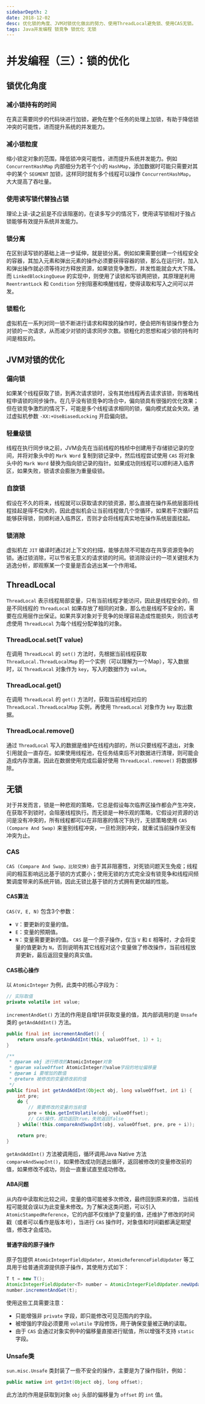 ```yaml
---
sidebarDepth: 2
date: 2018-12-02
desc: 优化锁的角度、JVM对锁优化做出的努力、使用ThreadLocal避免锁、使用CAS无锁。
tags: Java并发编程 锁竞争 锁优化 无锁
---
```

# 并发编程（三）：锁的优化
## 锁优化角度
### 减小锁持有的时间
在真正需要同步的代码块进行加锁，避免在整个任务的处理上加锁，有助于降低锁冲突的可能性，进而提升系统的并发能力。
### 减小锁粒度
缩小锁定对象的范围，降低锁冲突可能性，进而提升系统并发能力。例如 `ConcurrentHashMap` 内部细分为若干个小的 `HashMap`，添加数据时可能只需要对其中的某个 `SEGMENT` 加锁，这样同时就有多个线程可以操作 `ConcurrentHashMap`，大大提高了吞吐量。
### 使用读写锁代替独占锁
理论上读-读之前是不应该阻塞的，在读多写少的情况下，使用读写锁相对于独占锁能够有效提升系统并发能力。
### 锁分离
在区别读写锁的基础上进一步延伸，就是锁分离。例如如果需要创建一个线程安全的容器，其加入元素和弹出元素的操作必须要获得容器的锁，那么在运行时，加入和弹出操作就必须等待对方释放资源，如果锁竞争激烈，并发性能就会大大下降。而 `LinkedBlockingQueue` 的实现中，则使用了读锁和写锁两把锁，其原理是利用 `ReentrantLock` 和 `Condition` 分别阻塞和唤醒线程，使得读取和写入之间可以并发。
### 锁粗化
虚拟机在一系列对同一锁不断进行请求和释放的操作时，便会把所有锁操作整合为对锁的一次请求，从而减少对锁的请求同步次数。锁粗化的思想和减少锁的持有时间是相反的。

## JVM对锁的优化
### 偏向锁
如果某个线程获取了锁，到再次请求锁时，没有其他线程再去请求该锁，则省略线程申请锁的同步操作。在几乎没有锁竞争的场合中，偏向锁具有很强的优化效果；但在锁竞争激烈的情况下，可能是多个线程请求相同的锁，偏向模式就会失效。通过虚拟机参数 `-XX:+UseBiasedLocking` 开启偏向锁。
### 轻量级锁
线程在执行同步块之前，JVM会先在当前线程的栈桢中创建用于存储锁记录的空间，并将对象头中的 `Mark Word` 复制到锁记录中，然后线程尝试使用 `CAS` 将对象头中的 `Mark Word` 替换为指向锁记录的指针。如果成功则线程可以顺利进入临界区，如果失败，锁请求会膨胀为重量级锁。
### 自旋锁
假设在不久的将来，线程就可以获取请求的锁资源，那么直接在操作系统层面将线程挂起是得不偿失的，因此虚拟机会让当前线程做几个空循环，如果若干次循环后能够获得锁，则顺利进入临界区，否则才会将线程真实地在操作系统层面挂起。
### 锁消除
虚拟机在 `JIT` 编译时通过对上下文的扫描，能够去除不可能存在共享资源竞争的锁。通过锁消除，可以节省无意义的请求锁的时间。锁消除设计的一项关键技术为逃逸分析，即观察某一个变量是否会逃出某一个作用域。

## ThreadLocal
`ThreadLocal` 表示线程局部变量，只有当前线程才能访问，因此是线程安全的，但是不同线程的 `ThreadLocal` 如果存放了相同的对象，那么也是线程不安全的，需要在应用层作出保证。如果共享对象对于竞争的处理容易造成性能损失，则应该考虑使用 `ThreadLocal` 为每个线程分配单独的对象。
### ThreadLocal.set(T value)
在调用 `ThreadLocal` 的 `set()` 方法时，先根据当前线程获取 `ThreadLocal.ThreadLocalMap` 的一个实例（可以理解为一个Map），写入数据时，以 `ThreadLocal` 对象作为 `key`，写入的数据作为 `value`。
### ThreadLocal.get()
在调用 `ThreadLocal` 的 `get()` 方法时，获取当前线程对应的 `ThreadLocal.ThreadLocalMap` 实例，再使用 `ThreadLocal` 对象作为 `key` 取出数据。
### ThreadLocal.remove()
通过 `ThreadLocal` 写入的数据是维护在线程内部的，所以只要线程不退出，对象引用就会一直存在。如果使用线程池，在任务结束后不对数据进行清理，则可能会造成内存泄漏，因此在数据使用完成后最好使用 `ThreadLocal.remove()` 将数据移除。

## 无锁
对于并发而言，锁是一种悲观的策略，它总是假设每次临界区操作都会产生冲突，在获取不到锁时，会阻塞线程执行。而无锁是一种乐观的策略，它假设对资源的访问是没有冲突的，所有线程都可以在非阻塞的情况下执行，无锁策略使用 `CAS (Compare And Swap)` 来鉴别线程冲突，一旦检测到冲突，就重试当前操作至没有冲突为止。
### CAS
`CAS (Compare And Swap，比较交换)` 由于其非阻塞性，对死锁问题天生免疫；线程间的相互影响远比基于锁的方式要小；使用无锁的方式完全没有锁竞争和线程间频繁调度带来的系统开销，因此无锁比基于锁的方式拥有更优越的性能。
#### CAS算法
`CAS(V, E, N)` 包含3个参数：
- `V`：要更新的变量的值。
- `E`：变量的预期值。
- `N`：变量需要更新的值。
`CAS` 是一个原子操作，仅当 `V` 和 `E` 相等时，才会将变量的值更新为 `N`，否则说明有其它线程对这个变量做了修改操作，当前线程放弃更新，最后返回变量的真实值。
#### CAS核心操作
以 `AtomicInteger` 为例，此类中的核心字段为：
```java
// 实际取值
private volatile int value;
```
`incrementAndGet()` 方法的作用是自增1并获取变量的值，其内部调用的是 `Unsafe` 类的 `getAndAddInt()` 方法。
```java
public final int incrementAndGet() {
    return unsafe.getAndAddInt(this, valueOffset, 1) + 1;
}

/**
 * @param obj 进行修改的AtomicInteger对象
 * @param valueOffset AtomicInteger的value字段的地址偏移量
 * @param i 要增加的数值
 * @return 被修改的变量修改前的值
 */
public final int getAndAddInt(Object obj, long valueOffset, int i) {
    int pre;
    do {
        // 需要修改的变量的当前值
        pre = this.getIntVolatile(obj, valueOffset);
        // CAS操作，成功返回true，失败返回false
    } while(!this.compareAndSwapInt(obj, valueOffset, pre, pre + i));

    return pre;
}
```
`getAndAddInt()` 方法被调用后，循环调用Java Native 方法 `compareAndSwapInt()`，如果修改成功则退出循环，返回被修改的变量修改前的值，如果修改不成功，则会一直重试直至成功修改。
#### ABA问题
从内存中读取和比较之间，变量的值可能被多次修改，最终回到原来的值，当前线程可能就会误以为此变量未修改。为了解决这类问题，可以引入 `AtomicStampedReference`，它的内部不仅维护了变量的值，还维护了修改的时间戳（或者可以看作是版本号），当进行 `CAS` 操作时，对象值和时间戳都满足期望值，修改才会成功。
#### 普通字段的原子操作
原子包提供 `AtomicIntegerFieldUpdater`，`AtomicReferenceFieldUpdater` 等工具用于给普通资源提供原子操作，其使用方式如下：
```java
T t = new T();
AtomicIntegerFieldUpdater<T> number = AtomicIntegerFieldUpdater.newUpdater(T.class, "number");
number.incrementAndGet(t);
```
使用这些工具需要注意：
- 只能增强非 `private` 字段，即只能修改可见范围内的字段。
- 被增强的字段必须要用 `volatile` 字段修饰，用于确保变量被正确的读取。
- 由于 `CAS` 会通过对象实例中的偏移量直接进行赋值，所以增强不支持 `static` 字段。

### Unsafe类
`sun.misc.Unsafe` 类封装了一些不安全的操作，主要是为了操作指针，例如：
```java
public native int getInt(Object obj, long offset);
```
此方法的作用是获取到对象 `obj` 头部的偏移量为 `offset` 的 `int` 值。
